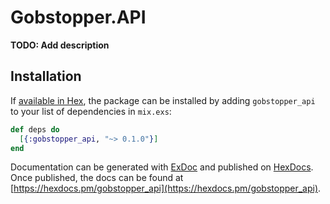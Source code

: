 # Gobstopper.API

**TODO: Add description**

## Installation

If [available in Hex](https://hex.pm/docs/publish), the package can be installed
by adding `gobstopper_api` to your list of dependencies in `mix.exs`:

```elixir
def deps do
  [{:gobstopper_api, "~> 0.1.0"}]
end
```

Documentation can be generated with [ExDoc](https://github.com/elixir-lang/ex_doc)
and published on [HexDocs](https://hexdocs.pm). Once published, the docs can
be found at [https://hexdocs.pm/gobstopper_api](https://hexdocs.pm/gobstopper_api).

